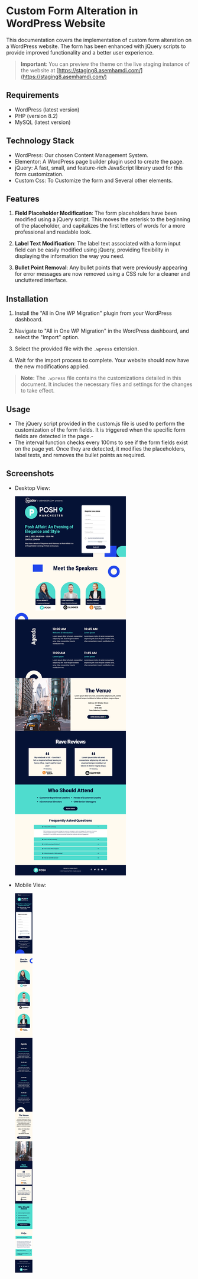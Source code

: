 # Custom Form Alteration in WordPress Website

This documentation covers the implementation of custom form alteration on a WordPress website. The form has been enhanced with jQuery scripts to provide improved functionality and a better user experience.

> **Important**: You can preview the theme on the live staging instance of the website at [https://staging8.asemhamdi.com/](https://staging8.asemhamdi.com/)

## Requirements

- WordPress (latest version)
- PHP (version 8.2)
- MySQL (latest version)

## Technology Stack

- WordPress: Our chosen Content Management System.
- Elementor: A WordPress page builder plugin used to create the page.
- jQuery: A fast, small, and feature-rich JavaScript library used for this form customization.
- Custom Css: To Customize the form and Several other elements.

## Features

1. **Field Placeholder Modification**: The form placeholders have been modified using a jQuery script. This moves the asterisk to the beginning of the placeholder, and capitalizes the first letters of words for a more professional and readable look.

2. **Label Text Modification**: The label text associated with a form input field can be easily modified using jQuery, providing flexibility in displaying the information the way you need.

3. **Bullet Point Removal**: Any bullet points that were previously appearing for error messages are now removed using a CSS rule for a cleaner and uncluttered interface.

## Installation

1. Install the "All in One WP Migration" plugin from your WordPress dashboard.

2. Navigate to "All in One WP Migration" in the WordPress dashboard, and select the "Import" option.

3. Select the provided file with the `.wpress` extension.

4. Wait for the import process to complete. Your website should now have the new modifications applied.

> **Note:** The `.wpress` file contains the customizations detailed in this document. It includes the necessary files and settings for the changes to take effect.

## Usage

- The jQuery script provided in the custom.js file is used to perform the customization of the form fields. It is triggered when the specific form fields are detected in the page.-
- The interval function checks every 100ms to see if the form fields exist on the page yet. Once they are detected, it modifies the placeholders, label texts, and removes the bullet points as required.

## Screenshots

- Desktop View:

  ![Desktop View](./screenshots/desktop.png)

- Mobile View:

  ![Mobile View](./screenshots/mobile.png)
